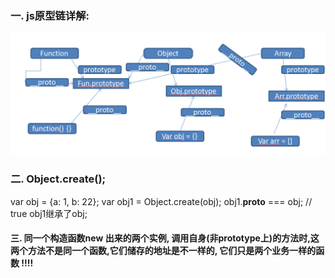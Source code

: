 ### 一. js原型链详解:

![](/assets/opo.png)

### 二. Object.create();
var obj =  {a: 1, b: 22};
var obj1 = Object.create(obj);
obj1.__proto__ === obj; // true
obj1继承了obj;
 
 ####  三. 同一个构造函数new 出来的两个实例, 调用自身(非prototype上)的方法时,这两个方法不是同一个函数,它们储存的地址是不一样的,  它们只是两个业务一样的函数 !!!!